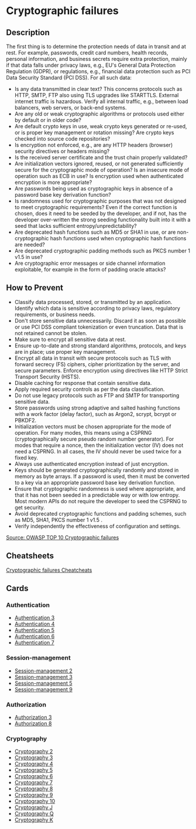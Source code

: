 # Cryptographic failures
## Description
The first thing is to determine the protection needs of data in transit and at rest. For example, passwords, credit card numbers, health records, personal information, and business secrets require extra protection, mainly if that data falls under privacy laws, e.g., EU's General Data Protection Regulation (GDPR), or regulations, e.g., financial data protection such as PCI Data Security Standard (PCI DSS). For all such data:

- Is any data transmitted in clear text? This concerns protocols such as HTTP, SMTP, FTP also using TLS upgrades like STARTTLS. External internet traffic is hazardous. Verify all internal traffic, e.g., between load balancers, web servers, or back-end systems.
- Are any old or weak cryptographic algorithms or protocols used either by default or in older code?
- Are default crypto keys in use, weak crypto keys generated or re-used, or is proper key management or rotation missing? Are crypto keys checked into source code repositories?
- Is encryption not enforced, e.g., are any HTTP headers (browser) security directives or headers missing?
- Is the received server certificate and the trust chain properly validated?
- Are initialization vectors ignored, reused, or not generated sufficiently secure for the cryptographic mode of operation? Is an insecure mode of operation such as ECB in use? Is encryption used when authenticated encryption is more appropriate?
- Are passwords being used as cryptographic keys in absence of a password base key derivation function?
- Is randomness used for cryptographic purposes that was not designed to meet cryptographic requirements? Even if the correct function is chosen, does it need to be seeded by the developer, and if not, has the developer over-written the strong seeding functionality built into it with a seed that lacks sufficient entropy/unpredictability?
- Are deprecated hash functions such as MD5 or SHA1 in use, or are non-cryptographic hash functions used when cryptographic hash functions are needed?
- Are deprecated cryptographic padding methods such as PKCS number 1 v1.5 in use?
- Are cryptographic error messages or side channel information exploitable, for example in the form of padding oracle attacks?

## How to Prevent
- Classify data processed, stored, or transmitted by an application. Identify which data is sensitive according to privacy laws, regulatory requirements, or business needs.
- Don't store sensitive data unnecessarily. Discard it as soon as possible or use PCI DSS compliant tokenization or even truncation. Data that is not retained cannot be stolen.
- Make sure to encrypt all sensitive data at rest.
- Ensure up-to-date and strong standard algorithms, protocols, and keys are in place; use proper key management.
- Encrypt all data in transit with secure protocols such as TLS with forward secrecy (FS) ciphers, cipher prioritization by the server, and secure parameters. Enforce encryption using directives like HTTP Strict Transport Security (HSTS).
- Disable caching for response that contain sensitive data.
- Apply required security controls as per the data classification.
- Do not use legacy protocols such as FTP and SMTP for transporting sensitive data.
- Store passwords using strong adaptive and salted hashing functions with a work factor (delay factor), such as Argon2, scrypt, bcrypt or PBKDF2.
- Initialization vectors must be chosen appropriate for the mode of operation. For many modes, this means using a CSPRNG (cryptographically secure pseudo random number generator). For modes that require a nonce, then the initialization vector (IV) does not need a CSPRNG. In all cases, the IV should never be used twice for a fixed key.
- Always use authenticated encryption instead of just encryption.
- Keys should be generated cryptographically randomly and stored in memory as byte arrays. If a password is used, then it must be converted to a key via an appropriate password base key derivation function.
- Ensure that cryptographic randomness is used where appropriate, and that it has not been seeded in a predictable way or with low entropy. Most modern APIs do not require the developer to seed the CSPRNG to get security.
- Avoid deprecated cryptographic functions and padding schemes, such as MD5, SHA1, PKCS number 1 v1.5 .
- Verify independently the effectiveness of configuration and settings.

[Source: OWASP TOP 10 Cryptographic failures](https://owasp.org/Top10/A02_2021-Cryptographic_Failures/)

## Cheatsheets
[Cryptographic failures Cheatcheats](https://cheatsheetseries.owasp.org/IndexTopTen.html#a022021-cryptographic-failures)

## Cards
### Authentication
- [Authentication 3](/cards/AT3)
- [Authentication 4](/cards/AT4)
- [Authentication 5](/cards/AT5)
- [Authentication 6](/cards/AT6)
- [Authentication 7](/cards/AT7)

### Session-management
- [Session-management 2](/cards/SM2)
- [Session-management 3](/cards/SM3)
- [Session-management 5](/cards/SM5)
- [Session-management 9](/cards/SM9)

### Authorization
- [Authorization 3](/cards/AZ3)
- [Authorization 8](/cards/AZ8)

### Cryptography
- [Cryptography 2](/cards/CR2)
- [Cryptography 3](/cards/CR3)
- [Cryptography 4](/cards/CR4)
- [Cryptography 5](/cards/CR5)
- [Cryptography 6](/cards/CR6)
- [Cryptography 7](/cards/CR7)
- [Cryptography 8](/cards/CR8)
- [Cryptography 9](/cards/CR9)
- [Cryptography 10](/cards/CRX)
- [Cryptography J](/cards/CRJ)
- [Cryptography Q](/cards/CRQ)
- [Cryptography K](/cards/CRK)